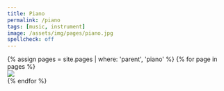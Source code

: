 ```yaml
---
title: Piano
permalink: /piano
tags: [music, instrument]
image: /assets/img/pages/piano.jpg
spellcheck: off
---
```


<div class='d-flex flex-row flex-wrap'>
  {% assign pages  = site.pages | where: 'parent', 'piano' %}
  {% for page in pages %}
  <div class="col-3">
    <a href="{{ page.permalink }}">
      <img class="gallery-item-image" src="{{ page.image }}"/>
    </a>
  </div>
  {% endfor %}
</div>
